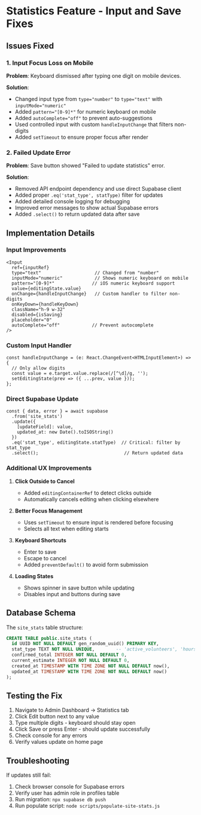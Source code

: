 # Statistics Feature - Input and Save Fixes

## Issues Fixed

### 1. Input Focus Loss on Mobile
**Problem**: Keyboard dismissed after typing one digit on mobile devices.

**Solution**:
- Changed input type from `type="number"` to `type="text"` with `inputMode="numeric"`
- Added `pattern="[0-9]*"` for numeric keyboard on mobile
- Added `autoComplete="off"` to prevent auto-suggestions
- Used controlled input with custom `handleInputChange` that filters non-digits
- Added `setTimeout` to ensure proper focus after render

### 2. Failed Update Error
**Problem**: Save button showed "Failed to update statistics" error.

**Solution**:
- Removed API endpoint dependency and use direct Supabase client
- Added proper `.eq('stat_type', statType)` filter for updates
- Added detailed console logging for debugging
- Improved error messages to show actual Supabase errors
- Added `.select()` to return updated data after save

## Implementation Details

### Input Improvements
```tsx
<Input
  ref={inputRef}
  type="text"                    // Changed from "number"
  inputMode="numeric"            // Shows numeric keyboard on mobile
  pattern="[0-9]*"              // iOS numeric keyboard support
  value={editingState.value}
  onChange={handleInputChange}   // Custom handler to filter non-digits
  onKeyDown={handleKeyDown}
  className="h-9 w-32"
  disabled={isSaving}
  placeholder="0"
  autoComplete="off"            // Prevent autocomplete
/>
```

### Custom Input Handler
```tsx
const handleInputChange = (e: React.ChangeEvent<HTMLInputElement>) => {
  // Only allow digits
  const value = e.target.value.replace(/[^\d]/g, '');
  setEditingState(prev => ({ ...prev, value }));
};
```

### Direct Supabase Update
```tsx
const { data, error } = await supabase
  .from('site_stats')
  .update({ 
    [updateField]: value,
    updated_at: new Date().toISOString()
  })
  .eq('stat_type', editingState.statType)  // Critical: filter by stat_type
  .select();                                // Return updated data
```

### Additional UX Improvements

1. **Click Outside to Cancel**
   - Added `editingContainerRef` to detect clicks outside
   - Automatically cancels editing when clicking elsewhere

2. **Better Focus Management**
   - Uses `setTimeout` to ensure input is rendered before focusing
   - Selects all text when editing starts

3. **Keyboard Shortcuts**
   - Enter to save
   - Escape to cancel
   - Added `preventDefault()` to avoid form submission

4. **Loading States**
   - Shows spinner in save button while updating
   - Disables input and buttons during save

## Database Schema
The `site_stats` table structure:
```sql
CREATE TABLE public.site_stats (
  id UUID NOT NULL DEFAULT gen_random_uuid() PRIMARY KEY,
  stat_type TEXT NOT NULL UNIQUE,        -- 'active_volunteers', 'hours_contributed', 'partner_organizations'
  confirmed_total INTEGER NOT NULL DEFAULT 0,
  current_estimate INTEGER NOT NULL DEFAULT 0,
  created_at TIMESTAMP WITH TIME ZONE NOT NULL DEFAULT now(),
  updated_at TIMESTAMP WITH TIME ZONE NOT NULL DEFAULT now()
);
```

## Testing the Fix

1. Navigate to Admin Dashboard → Statistics tab
2. Click Edit button next to any value
3. Type multiple digits - keyboard should stay open
4. Click Save or press Enter - should update successfully
5. Check console for any errors
6. Verify values update on home page

## Troubleshooting

If updates still fail:
1. Check browser console for Supabase errors
2. Verify user has admin role in profiles table
3. Run migration: `npx supabase db push`
4. Run populate script: `node scripts/populate-site-stats.js`